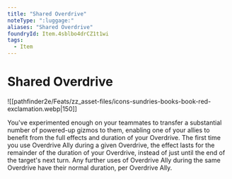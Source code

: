 ```yaml
---
title: "Shared Overdrive"
noteType: ":luggage:"
aliases: "Shared Overdrive"
foundryId: Item.4sblbo4drCZ1t1wi
tags:
  - Item
---
```


# Shared Overdrive
![[pathfinder2e/Feats/zz_asset-files/icons-sundries-books-book-red-exclamation.webp|150]]

You've experimented enough on your teammates to transfer a substantial number of powered-up gizmos to them, enabling one of your allies to benefit from the full effects and duration of your Overdrive. The first time you use Overdrive Ally during a given Overdrive, the effect lasts for the remainder of the duration of your Overdrive, instead of just until the end of the target's next turn. Any further uses of Overdrive Ally during the same Overdrive have their normal duration, per Overdrive Ally.
